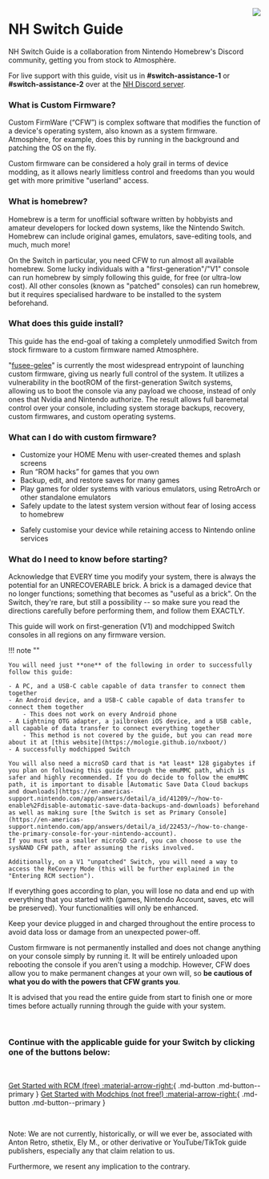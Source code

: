 <a href="https://discord.gg/C29hYvh" target="_blank"><img style="float: right;" src="img/discord.png"></a>

# NH Switch Guide

NH Switch Guide is a collaboration from Nintendo Homebrew's Discord community, getting you from stock to Atmosphère.

For live support with this guide, visit us in **#switch-assistance-1** or **#switch-assistance-2** over at the [NH Discord server](https://discord.gg/C29hYvh).

### **What is Custom Firmware?**

Custom FirmWare (“CFW”) is complex software that modifies the function of a device's operating system, also known as a system firmware.
Atmosphère, for example, does this by running in the background and patching the OS on the fly.

Custom firmware can be considered a holy grail in terms of device modding, as it allows nearly limitless control and freedoms than you would get with more primitive "userland" access.
&nbsp;

### **What is homebrew?**

Homebrew is a term for unofficial software written by hobbyists and amateur developers for locked down systems, like the Nintendo Switch. Homebrew can include original games, emulators, save-editing tools, and much, much more!

On the Switch in particular, you need CFW to run almost all available homebrew. Some lucky individuals with a "first-generation"/"V1" console can run homebrew by simply following this guide, for free (or ultra-low cost). All other consoles (known as "patched" consoles) can run homebrew, but it requires specialised hardware to be installed to the system beforehand.
&nbsp;

### **What does this guide install?**

This guide has the end-goal of taking a completely unmodified Switch from stock firmware to a custom firmware named Atmosphère.

"[fusee-gelee](https://github.com/Qyriad/fusee-launcher/blob/master/report/fusee_gelee.md)" is currently the most widespread entrypoint of launching custom firmware, giving us nearly full control of the system. It utilizes a vulnerability in the bootROM of the first-generation Switch systems, allowing us to boot the console via any payload we choose, instead of only ones that Nvidia and Nintendo authorize.  The result allows full baremetal control over your console, including system storage backups, recovery, custom firmwares, and custom operating systems.
&nbsp;

### **What can I do with custom firmware?**

* Customize your HOME Menu with user-created themes and splash screens
* Run “ROM hacks” for games that you own
* Backup, edit, and restore saves for many games
* Play games for older systems with various emulators, using RetroArch or other standalone emulators
* Safely update to the latest system version without fear of losing access to homebrew
- Safely customise your device while retaining access to Nintendo online services
&nbsp;

### **What do I need to know before starting?**

Acknowledge that EVERY time you modify your system, there is always the potential for an UNRECOVERABLE brick. A brick is a damaged device that no longer functions; something that becomes as "useful as a brick". On the Switch, they're rare, but still a possibility -- so make sure you read the directions carefully before performing them, and follow them EXACTLY.

This guide will work on first-generation (V1) and modchipped Switch consoles in all regions on any firmware version.

!!! note ""

    You will need just **one** of the following in order to successfully follow this guide:

    - A PC, and a USB-C cable capable of data transfer to connect them together
    - An Android device, and a USB-C cable capable of data transfer to connect them together
        - This does not work on every Android phone
    - A Lightning OTG adapter, a jailbroken iOS device, and a USB cable, all capable of data transfer to connect everything together
        - This method is not covered by the guide, but you can read more about it at [this website](https://mologie.github.io/nxboot/)
    - A successfully modchipped Switch

    You will also need a microSD card that is *at least* 128 gigabytes if you plan on following this guide through the emuMMC path, which is safer and highly recommended. If you do decide to follow the emuMMC path, it is important to disable [Automatic Save Data Cloud backups and downloads](https://en-americas-support.nintendo.com/app/answers/detail/a_id/41209/~/how-to-enable%2Fdisable-automatic-save-data-backups-and-downloads) beforehand as well as making sure [the Switch is set as Primary Console](https://en-americas-support.nintendo.com/app/answers/detail/a_id/22453/~/how-to-change-the-primary-console-for-your-nintendo-account).
    If you must use a smaller microSD card, you can choose to use the sysNAND CFW path, after assuming the risks involved.

    Additionally, on a V1 "unpatched" Switch, you will need a way to access the ReCovery Mode (this will be further explained in the "Entering RCM section").

If everything goes according to plan, you will lose no data and end up with everything that you started with (games, Nintendo Account, saves, etc will be preserved). Your functionalities will only be enhanced.

Keep your device plugged in and charged throughout the entire process to avoid data loss or damage from an unexpected power-off.

Custom firmware is not permanently installed and does not change anything on your console simply by running it. It will be entirely unloaded upon rebooting the console if you aren't using a modchip. However, CFW does allow you to make permanent changes at your own will, so __be cautious of what you do with the powers that CFW grants you__.

It is advised that you read the entire guide from start to finish one or more times before actually running through the guide with your system.


&nbsp;

### **Continue with the applicable guide for your Switch by clicking one of the buttons below:**
&nbsp;


[Get Started with RCM (free) :material-arrow-right:](user_guide/getting_started.md){ .md-button .md-button--primary } [Get Started with Modchips (not free!) :material-arrow-right:](user_guide/modchip/index.md){ .md-button .md-button--primary }

&nbsp;


Note: We are not currently, historically, or will we ever be, associated with Anton Retro, sthetix, Ely M., or other derivative or YouTube/TikTok guide publishers, especially any that claim relation to us.

Furthermore, we resent any implication to the contrary.
